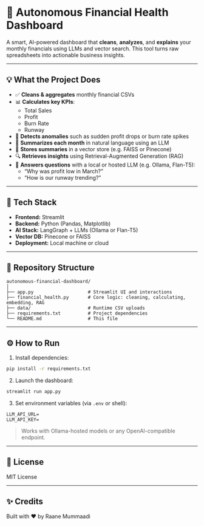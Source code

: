 
# 🤖 Autonomous Financial Health Dashboard

A smart, AI-powered dashboard that **cleans**, **analyzes**, and **explains** your monthly financials using LLMs and vector search. This tool turns raw spreadsheets into actionable business insights.

---

## 💡 What the Project Does

- ✅ **Cleans & aggregates** monthly financial CSVs
- 📊 **Calculates key KPIs**:
  - Total Sales
  - Profit
  - Burn Rate
  - Runway
- 🚨 **Detects anomalies** such as sudden profit drops or burn rate spikes
- 📝 **Summarizes each month** in natural language using an LLM
- 🧠 **Stores summaries** in a vector store (e.g. FAISS or Pinecone)
- 🔍 **Retrieves insights** using Retrieval-Augmented Generation (RAG)
- 🤖 **Answers questions** with a local or hosted LLM (e.g. Ollama, Flan-T5):
  - “Why was profit low in March?”
  - “How is our runway trending?”

---

## 🧠 Tech Stack

- **Frontend:** Streamlit
- **Backend:** Python (Pandas, Matplotlib)
- **AI Stack:** LangGraph + LLMs (Ollama or Flan-T5)
- **Vector DB:** Pinecone or FAISS
- **Deployment:** Local machine or cloud

---

## 📁 Repository Structure

```
autonomous-financial-dashboard/
│
├── app.py                    # Streamlit UI and interactions
├── financial_health.py       # Core logic: cleaning, calculating, embedding, RAG
├── data/                     # Runtime CSV uploads
├── requirements.txt          # Project dependencies
└── README.md                 # This file
```

---

## ⚙️ How to Run

1. Install dependencies:
```bash
pip install -r requirements.txt
```

2. Launch the dashboard:
```bash
streamlit run app.py
```

3. Set environment variables (via `.env` or shell):
```
LLM_API_URL=
LLM_API_KEY=
```

> Works with Ollama-hosted models or any OpenAI-compatible endpoint.

---

## 📜 License

MIT License

---

## ✨ Credits

Built with ❤️ by Raane Mummaadi

